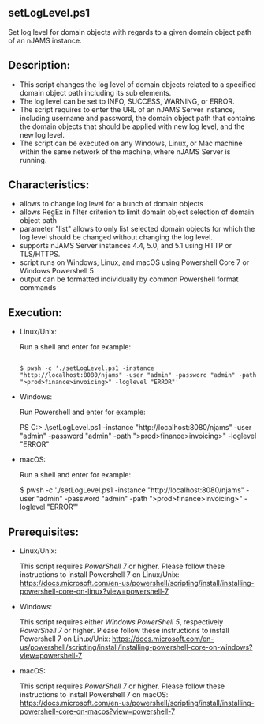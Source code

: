 ## setLogLevel.ps1
Set log level for domain objects with regards to a given domain object path of an nJAMS instance.

## Description:

* This script changes the log level of domain objects related to a specified domain object path including its sub elements.
* The log level can be set to INFO, SUCCESS, WARNING, or ERROR.
* The script requires to enter the URL of an nJAMS Server instance, including username and password, the domain object path that contains the domain objects that should be applied with new log level, and the new log level. 
* The script can be executed on any Windows, Linux, or Mac machine within the same network of the machine, where nJAMS Server is running.

## Characteristics:
* allows to change log level for a bunch of domain objects
* allows RegEx in filter criterion to limit domain object selection of domain object path
* parameter "list" allows to only list selected domain objects for which the log level should be changed without changing the log level.
* supports nJAMS Server instances 4.4, 5.0, and 5.1 using HTTP or TLS/HTTPS.
* script runs on Windows, Linux, and macOS using Powershell Core 7 or Windows Powershell 5
* output can be formatted individually by common Powershell format commands

## Execution:

* Linux/Unix:

  Run a shell and enter for example:

  ```
  
  $ pwsh -c './setLogLevel.ps1 -instance "http://localhost:8080/njams" -user "admin" -password "admin" -path ">prod>finance>invoicing>" -loglevel "ERROR"'
  
  ```

* Windows:

  Run Powershell and enter for example:

    PS C:\> .\setLogLevel.ps1 -instance "http://localhost:8080/njams" -user "admin" -password "admin" -path ">prod>finance>invoicing>" -loglevel "ERROR"

* macOS:

  Run a shell and enter for example:

    $ pwsh -c './setLogLevel.ps1 -instance "http://localhost:8080/njams" -user "admin" -password "admin" -path ">prod>finance>invoicing>" -loglevel "ERROR"'

## Prerequisites:

* Linux/Unix: 

  This script requires *PowerShell 7* or higher. Please follow these instructions to install Powershell 7 on Linux/Unix:
  https://docs.microsoft.com/en-us/powershell/scripting/install/installing-powershell-core-on-linux?view=powershell-7

* Windows:

  This script requires either *Windows PowerShell 5*, respectively *PowerShell 7* or higher. Please follow these instructions to install Powershell 7 on Linux/Unix:
  https://docs.microsoft.com/en-us/powershell/scripting/install/installing-powershell-core-on-windows?view=powershell-7

* macOS:

  This script requires *PowerShell 7* or higher. Please follow these instructions to install Powershell 7 on macOS:
  https://docs.microsoft.com/en-us/powershell/scripting/install/installing-powershell-core-on-macos?view=powershell-7